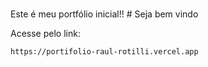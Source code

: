 <h1 ></h1>Este é meu portfólio inicial!!</h1>
# Seja bem vindo

Acesse pelo link:
```
https://portifolio-raul-rotilli.vercel.app
```
